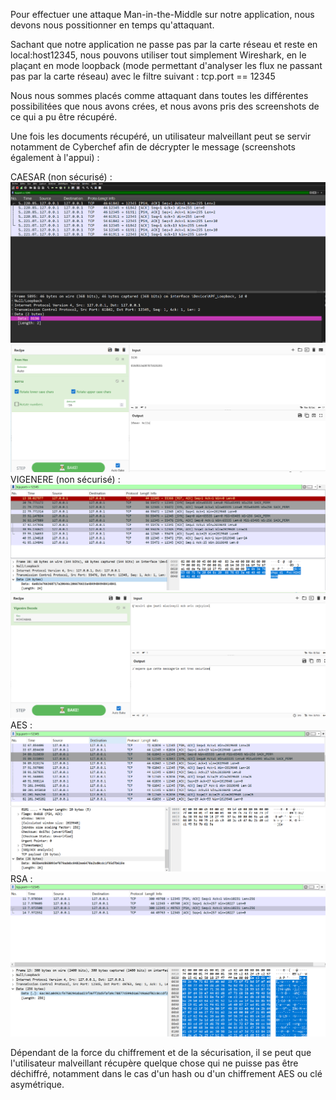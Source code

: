 Pour effectuer une attaque Man-in-the-Middle sur notre application, nous devons nous possitionner en temps qu'attaquant. 

Sachant que notre application ne passe pas par la carte réseau et reste en local:host12345, nous pouvons utiliser tout simplement Wireshark, en le plaçant en mode loopback (mode permettant d'analyser les flux ne passant pas par la carte réseau) avec le filtre suivant : tcp.port == 12345

Nous nous sommes placés comme attaquant dans toutes les différentes possibilitées que nous avons crées, et nous avons pris des screenshots de ce qui a pu être récupéré.

Une fois les documents récupéré, un utilisateur malveillant peut se servir notamment de Cyberchef afin de décrypter le message (screenshots également à l'appui) :

CAESAR (non sécurisé) : ![](Caesar_Wireshark.png) ![](Caesar_CyberChef.png)
VIGENERE (non sécurisé) :  ![](Vigenere_Wireshark.png) ![](Vigenere_CyberChef.png)
AES : ![](AES_Wireshark.png) 
RSA : ![](RSA_Wireshark.png) 

Dépendant de la force du chiffrement et de la sécurisation, il se peut que l'utilisateur malveillant récupère quelque chose qui ne puisse pas être déchiffré, notamment dans le cas d'un hash ou d'un chiffrement AES ou clé asymétrique. 